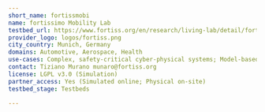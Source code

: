 ```yaml
---
short_name: fortissmobi
name: fortissimo Mobility Lab
testbed_url: https://www.fortiss.org/en/research/living-lab/detail/fortissimo
provider_logo: logos/fortiss.png
city_country: Munich, Germany
domains: Automotive, Aerospace, Health
use-cases: Complex, safety-critical cyber-physical systems; Model-based systems engineering, incremental integration testing; fault-injection testing.
contact: Tiziano Murano munaro@fortiss.org
license: LGPL v3.0 (Simulation)
partner_access: Yes (Simulated online; Physical on-site)
testbed_stage: Testbeds

---
```


